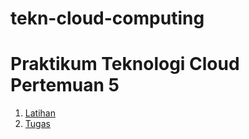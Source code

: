 # tekn-cloud-computing
# Praktikum Teknologi Cloud Pertemuan 5
1. [Latihan](https://github.com/AnggitaAlbiantara/tekn-cloud-computing/blob/6f612a1bede7e6fff8154312aee335ac67051626/minggu-05/tugas.md)
2. [Tugas](https://github.com/AnggitaAlbiantara/tekn-cloud-computing/blob/6f612a1bede7e6fff8154312aee335ac67051626/minggu-05/latihan.md)

